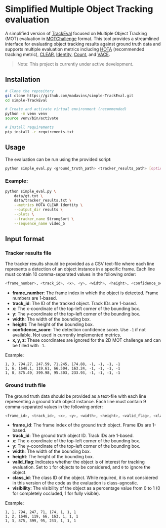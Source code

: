 
# Simplified Multiple Object Tracking evaluation
A simplified version of [TrackEval](https://github.com/JonathonLuiten/TrackEval) focused on Multiple Object Tracking (MOT) evaluation in [MOTChallenge](https://motchallenge.net/) format. This tool provides a streamlined interface for evaluating object tracking results against ground truth data and supports multiple evaluation metrics including [HOTA](https://link.springer.com/article/10.1007/s11263-020-01375-2) (recommended tracking metric), [CLEAR](https://link.springer.com/article/10.1155/2008/246309), [Identity](https://arxiv.org/abs/1609.01775), [Count](https://github.com/madavins/simple-trackEval/blob/main/trackeval/metrics/count.py), and [VACE](https://link.springer.com/chapter/10.1007/11612704_16).

> Note: This project is currently under active development.

## Installation
```bash
# Clone the repository
git clone https://github.com/madavins/simple-TrackEval.git
cd simple-TrackEval

# Create and activate virtual environment (recommended)
python -m venv venv
source venv/bin/activate

# Install requirements
pip install -r requirements.txt
```

## Usage
The evaluation can be run using the provided script:
```bash
python simple_eval.py <ground_truth_path> <tracker_results_path> [options]
```

### Example:
```bash
python simple_eval.py \
    data/gt.txt \
    data/tracker_results.txt \
    --metrics HOTA CLEAR Identity \
    --output_dir results \
    --plots \
    --tracker_name StrongSort \
    --sequence_name video_5
```

## Input format
### Tracker results file
The tracker results should be provided as a CSV text-file where each line represents a detection of an object instance in a specific frame. Each line must contain 10 comma-separated values in the following order:

```bash
<frame_number>, <track_id>, <x>, <y>, <width>, <height>, <confidence_score>, <x>, <y>, <z>
```

- **frame_number**: The frame index in which the object is detected. Frame numbers are 1-based.
- **track_id**: The ID of the tracked object. Track IDs are 1-based.
- **x**: The x-coordinate of the top-left corner of the bounding box.
- **y**: The y-coordinate of the top-left corner of the bounding box.
- **width**: The width of the bounding box.
- **height**: The height of the bounding box.
- **confidence_score**: The detection confidence score. Use `-1` if not available. Not used in currently implemented metrics.
- **x, y, z**: These coordinates are ignored for the 2D MOT challenge and can be filled with `-1`.

Example:
```
1, 3, 794.27, 247.59, 71.245, 174.88, -1, -1, -1, -1
1, 6, 1648.1, 119.61, 66.504, 163.24, -1, -1, -1, -1
1, 8, 875.49, 399.98, 95.303, 233.93, -1, -1, -1, -1
```

### Ground truth file
The ground truth data should be provided as a text-file with each line representing a ground truth object instance. Each line must contain 9 comma-separated values in the following order:

```bash
<frame_id>, <track_id>, <x>, <y>, <width>, <height>, <valid_flag>, <class_id>, <visibility>
```

- **frame_id**: The frame index of the ground truth object. Frame IDs are 1-based.
- **track_id**: The ground truth object ID. Track IDs are 1-based.
- **x**: The x-coordinate of the top-left corner of the bounding box.
- **y**: The y-coordinate of the top-left corner of the bounding box.
- **width**: The width of the bounding box.
- **height**: The height of the bounding box.
- **valid_flag**:  Indicates whether the object is of interest for tracking evaluation. Set to `1` for objects to be considered, and `0` to ignore the object.
- **class_id**: The class ID of the object. While required, it is not considered in this version of the code as the evaluation is class-agnostic.
- **visibility**: The visibility of the object as a percentage value from 0 to 1 (0 for completely occluded, 1 for fully visible).

Example:
```
1, 1, 794, 247, 71, 174, 1, 1, 1
1, 2, 1648, 119, 66, 163, 1, 1, 1
1, 3, 875, 399, 95, 233, 1, 1, 1
```
